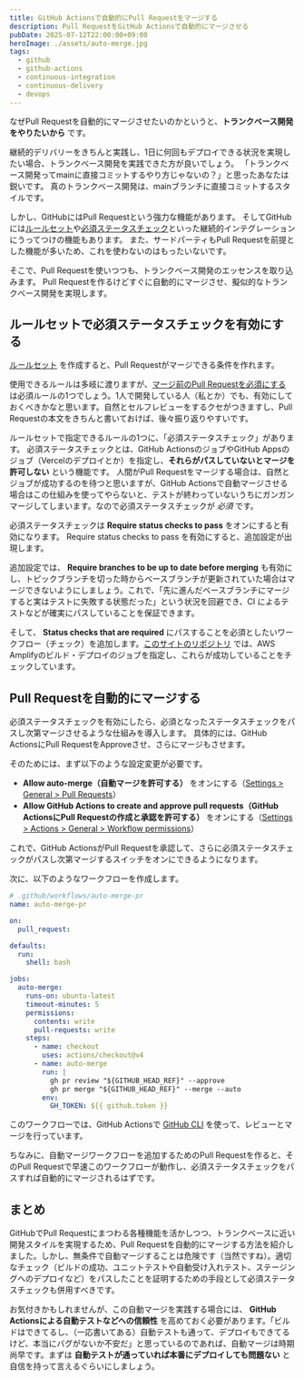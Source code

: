 ```yaml
---
title: GitHub Actionsで自動的にPull Requestをマージする
description: Pull RequestをGitHub Actionsで自動的にマージさせる
pubDate: 2025-07-12T22:00:00+09:00
heroImage: ./assets/auto-merge.jpg
tags:
  - github
  - github-actions
  - continuous-integration
  - continuous-delivery
  - devops
---
```


なぜPull Requestを自動的にマージさせたいのかというと、**トランクベース開発をやりたいから** です。

継続的デリバリーをきちんと実践し、1日に何回もデプロイできる状況を実現したい場合、トランクベース開発を実践できた方が良いでしょう。
「トランクベース開発ってmainに直接コミットするやり方じゃないの？」と思ったあなたは鋭いです。
真のトランクベース開発は、mainブランチに直接コミットするスタイルです。

しかし、GitHubにはPull Requestという強力な機能があります。
そしてGitHubには[ルールセット](https://docs.github.com/ja/repositories/configuring-branches-and-merges-in-your-repository/managing-rulesets)や[必須ステータスチェック](https://docs.github.com/ja/repositories/configuring-branches-and-merges-in-your-repository/managing-rulesets/available-rules-for-rulesets#require-status-checks-to-pass-before-merging)といった継続的インテグレーションにうってつけの機能もあります。
また、サードパーティもPull Requestを前提とした機能が多いため、これを使わないのはもったいないです。

そこで、Pull Requestを使いつつも、トランクベース開発のエッセンスを取り込みます。
Pull Requestを作るけどすぐに自動的にマージさせ、擬似的なトランクベース開発を実現します。

## ルールセットで必須ステータスチェックを有効にする

[ルールセット](https://docs.github.com/ja/repositories/configuring-branches-and-merges-in-your-repository/managing-rulesets) を作成すると、Pull Requestがマージできる条件を作れます。

使用できるルールは多岐に渡りますが、[マージ前のPull Requestを必須にする](https://docs.github.com/ja/repositories/configuring-branches-and-merges-in-your-repository/managing-rulesets/available-rules-for-rulesets#require-a-pull-request-before-merging) は必須ルールの1つでしょう。1人で開発している人（私とか）でも、有効にしておくべきかなと思います。自然とセルフレビューをするクセがつきますし、Pull Requestの本文をきちんと書いておけば、後々振り返りやすいです。

ルールセットで指定できるルールの1つに、「必須ステータスチェック」があります。
必須ステータスチェックとは、GitHub ActionsのジョブやGitHub Appsのジョブ（Vercelのデプロイとか）を指定し、**それらがパスしていないとマージを許可しない** という機能です。
人間がPull Requestをマージする場合は、自然とジョブが成功するのを待つと思いますが、GitHub Actionsで自動マージさせる場合はこの仕組みを使ってやらないと、テストが終わっていないうちにガンガンマージしてしまいます。なので必須ステータスチェックが _必須_ です。

必須ステータスチェックは **Require status checks to pass** をオンにすると有効になります。
Require status checks to pass を有効にすると、追加設定が出現します。

追加設定では、 **Require branches to be up to date before merging** も有効にし、トピックブランチを切った時からベースブランチが更新されていた場合はマージできないようにしましょう。これで、「先に進んだベースブランチにマージすると実はテストに失敗する状態だった」という状況を回避でき、CI によるテストなどが確実にパスしていることを保証できます。

そして、 **Status checks that are required** にパスすることを必須としたいワークフロー（チェック）を追加します。[このサイトのリポジトリ](https://github.com/daiksud/daiksud) では、AWS Amplifyのビルド・デプロイのジョブを指定し、これらが成功していることをチェックしています。

## Pull Requestを自動的にマージする

必須ステータスチェックを有効にしたら、必須となったステータスチェックをパスし次第マージさせるような仕組みを導入します。
具体的には、GitHub ActionsにPull RequestをApproveさせ、さらにマージもさせます。

そのためには、まず以下のような設定変更が必要です。

- **Allow auto-merge（自動マージを許可する）** をオンにする（[Settings > General > Pull Requests](https://github.com/daiksud/daiksud/settings)）
- **Allow GitHub Actions to create and approve pull requests（GitHub ActionsにPull Requestの作成と承認を許可する）** をオンにする（[Settings > Actions > General > Workflow permissions](https://github.com/daiksud/daiksud/settings/actions)）

これで、GitHub ActionsがPull Requestを承認して、さらに必須ステータスチェックがパスし次第マージするスイッチをオンにできるようになります。

次に、以下のようなワークフローを作成します。

```yaml
# .github/workflows/auto-merge-pr
name: auto-merge-pr

on:
  pull_request:

defaults:
  run:
    shell: bash

jobs:
  auto-merge:
    runs-on: ubuntu-latest
    timeout-minutes: 5
    permissions:
      contents: write
      pull-requests: write
    steps:
      - name: checkout
        uses: actions/checkout@v4
      - name: auto-merge
        run: |
          gh pr review "${GITHUB_HEAD_REF}" --approve
          gh pr merge "${GITHUB_HEAD_REF}" --merge --auto
        env:
          GH_TOKEN: ${{ github.token }}
```

このワークフローでは、GitHub Actionsで [GitHub CLI](https://cli.github.com/) を使って、レビューとマージを行っています。

ちなみに、自動マージワークフローを追加するためのPull Requestを作ると、そのPull Requestで早速このワークフローが動作し、必須ステータスチェックをパスすれば自動的にマージされるはずです。

## まとめ

GitHubでPull Requestにまつわる各種機能を活かしつつ、トランクベースに近い開発スタイルを実現するため、Pull Requestを自動的にマージする方法を紹介しました。しかし、無条件で自動マージすることは危険です（当然ですね）。適切なチェック（ビルドの成功、ユニットテストや自動受け入れテスト、ステージングへのデプロイなど）をパスしたことを証明するための手段として必須ステータスチェックも併用すべきです。

お気付きかもしれませんが、この自動マージを実践する場合には、 **GitHub Actionsによる自動テストなどへの信頼性** を高めておく必要があります。「ビルドはできてるし、（一応書いてある）自動テストも通って、デプロイもできてるけど、本当にバグがないか不安だ」と思っているのであれば、自動マージは時期尚早です。まずは **自動テストが通っていれば本番にデプロイしても問題ない** と自信を持って言えるぐらいにしましょう。
